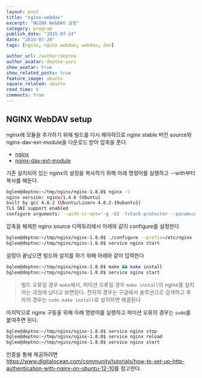 ```yaml
---
layout: post
title: "nginx-webdav"
excerpt: "NGINX WebDAV 설정"
category: program
publish_date: "2015-07-24"
date: "2015-07-24"
tags: [nginx, nginx webdav, webdav, dav]

author_url: /author/deptno
author_avatar: deptno-yuri
show_avatar: true
show_related_posts: true
feature_image: ubuntu
square_related: ubuntu
read_time: 5
comments: true
---
```


## NGINX WebDAV setup

nginx에 모듈을 추가하기 위해 빌드를 다시 해야하므로 nginx stable 버전 source와 nginx-dav-ext-module을 다운로드 받아 압축을 푼다.

* [nginx](http://nginx.org/)
* [nginx-dav-ext-module](https://github.com/arut/nginx-dav-ext-module/)

기존 설치되어 있는 nginx의 설정을 복사하기 위해 아래 명령어를 실행하고 --with부터 복사를 해둔다.

``` bash
bglee@deptno:~/tmp/nginx/nginx-1.8.0$ nginx -V
nginx version: nginx/1.4.6 (Ubuntu)
built by gcc 4.8.2 (Ubuntu/Linaro 4.8.2-19ubuntu1)
TLS SNI support enabled
configure arguments: --with-cc-opt='-g -O2 -fstack-protector --param=ssp-buffer-size=4 -Wformat -Werror=format-security -D_FORTIFY_SOURCE=2' --with-ld-opt='-Wl,-Bsymbolic-functions -Wl,-z,relro' --prefix=/usr/share/nginx --conf-path=/etc/nginx/nginx.conf --http-log-path=/var/log/nginx/access.log --error-log-path=/var/log/nginx/error.log --lock-path=/var/lock/nginx.lock --pid-path=/run/nginx.pid --http-client-body-temp-path=/var/lib/nginx/body --http-fastcgi-temp-path=/var/lib/nginx/fastcgi --http-proxy-temp-path=/var/lib/nginx/proxy --http-scgi-temp-path=/var/lib/nginx/scgi --http-uwsgi-temp-path=/var/lib/nginx/uwsgi --with-debug --with-pcre-jit --with-ipv6 --with-http_ssl_module --with-http_stub_status_module --with-http_realip_module --with-http_addition_module --with-http_dav_module --with-http_geoip_module --with-http_gzip_static_module --with-http_image_filter_module --with-http_spdy_module --with-http_sub_module --with-http_xslt_module --with-mail --with-mail_ssl_module
```

압축을 해제한 nginx source 디렉토리에서 아래와 같이 configure를 설정한다

``` bash
bglee@deptno:~/tmp/nginx/nginx-1.8.0$ ./configure --prefix=/etc/nginx --conf-path=/etc/nginx/nginx.conf --sbin-path=/usr/sbin/nginx --pid-path=/var/run/nginx.pid --lock-path=/var/lock/nginx.lock --user=http --group=http --http-log-path=/var/log/nginx/access.log --error-log-path=/var/log/nginx/error.log --http-client-body-temp-path=/var/lib/nginx/client-body --http-proxy-temp-path=/var/lib/nginx/proxy --http-fastcgi-temp-path=/var/lib/nginx/fastcgi --http-scgi-temp-path=/var/lib/nginx/scgi --http-uwsgi-temp-path=/var/lib/nginx/uwsgi --with-imap --with-imap_ssl_module --with-ipv6 --with-pcre-jit --with-file-aio --with-http_dav_module --add-module=/home/bglee/tmp/nginx/nginx-dav-ext-module-master --with-http_geoip_module --with-http_gunzip_module --with-http_gzip_static_module --with-http_realip_module --with-http_spdy_module --with-http_ssl_module --with-http_stub_status_module
bglee@deptno:~/tmp/nginx/nginx-1.8.0$ service nginx start
```

설정이 끝났으면 빌드와 설치를 하기 위해 아래와 같이 입력한다

``` bash
bglee@deptno:~/tmp/nginx/nginx-1.8.0$ make && make install
bglee@deptno:~/tmp/nginx/nginx-1.8.0$ service nginx start
```

>빌드 오류일 경우 `make`에서, 퍼미션 오류일 경우 `make install`이 nginx를 설치하는 과정에 났다고 보면된다.
전자의 경우는 구글에서 솔루션으르 검색하고 후자의 경우는 `sudo make install`로 설치하면 해결된다

마지막으로 nginx 구동을 위해 아래 명령어를 실행하고 퍼미션 오류의 경우는 `sudo`를 붙여주면 된다.

``` bash
bglee@deptno:~/tmp/nginx/nginx-1.8.0$ service nginx stop
bglee@deptno:~/tmp/nginx/nginx-1.8.0$ service nginx reload
bglee@deptno:~/tmp/nginx/nginx-1.8.0$ service nginx start
```

인증을 통해 제공하려면 <https://www.digitalocean.com/community/tutorials/how-to-set-up-http-authentication-with-nginx-on-ubuntu-12-10>를 참고한다.
